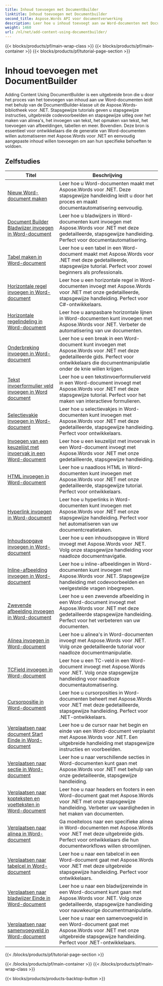 ```yaml
---
title: Inhoud toevoegen met DocumentBuilder
linktitle: Inhoud toevoegen met Documentbuilder
second_title: Aspose.Words API voor documentverwerking
description: Leer hoe u inhoud toevoegt aan uw Word-documenten met DocumentBuilder met Aspose.Words voor .NET. Praktische tutorials met gedetailleerde codevoorbeelden.
weight: 1460
url: /nl/net/add-content-using-documentbuilder/
---
```


{{< blocks/products/pf/main-wrap-class >}}
{{< blocks/products/pf/main-container >}}
{{< blocks/products/pf/tutorial-page-section >}}

# Inhoud toevoegen met DocumentBuilder


Adding Content Using DocumentBuilder is een uitgebreide bron die u door het proces van het toevoegen van inhoud aan uw Word-documenten leidt met behulp van de DocumentBuilder-klasse uit de Aspose.Words-bibliotheek voor .NET. Stapsgewijze tutorials geven u stapsgewijze instructies, uitgebreide codevoorbeelden en stapsgewijze uitleg over het maken van alinea's, het invoegen van tekst, het opmaken van tekst, het toevoegen van afbeeldingen, tabellen en meer. Bovendien. Deze bron is essentieel voor ontwikkelaars die de generatie van Word-documenten willen automatiseren met Aspose.Words voor .NET en eenvoudig aangepaste inhoud willen toevoegen om aan hun specifieke behoeften te voldoen.

 ## Zelfstudies
| Titel | Beschrijving |
| --- | --- |
| [Nieuw Word-document maken](./create-new-document/) | Leer hoe u Word-documenten maakt met Aspose.Words voor .NET. Deze stapsgewijze handleiding leidt u door het proces en maakt documentautomatisering eenvoudig. |
| [Document Builder Bladwijzer invoegen in Word-document](./document-builder-insert-bookmark/) | Leer hoe u bladwijzers in Word-documenten kunt invoegen met Aspose.Words voor .NET met deze gedetailleerde, stapsgewijze handleiding. Perfect voor documentautomatisering. |
| [Tabel maken in Word-document](./build-table/) | Leer hoe u een tabel in een Word-document maakt met Aspose.Words voor .NET met deze gedetailleerde, stapsgewijze tutorial. Perfect voor zowel beginners als professionals. |
| [Horizontale regel invoegen in Word-document](./insert-horizontal-rule/) | Leer hoe u een horizontale regel in Word-documenten invoegt met Aspose.Words voor .NET met onze gedetailleerde, stapsgewijze handleiding. Perfect voor C#-ontwikkelaars. |
| [Horizontale regelindeling in Word-document](./horizontal-rule-format/) | Leer hoe u aanpasbare horizontale lijnen in Word-documenten kunt invoegen met Aspose.Words voor .NET. Verbeter de automatisering van uw documenten. |
| [Onderbreking invoegen in Word-document](./insert-break/) | Leer hoe u een break in een Word-document kunt invoegen met Aspose.Words voor .NET met deze gedetailleerde gids. Perfect voor ontwikkelaars die documentmanipulatie onder de knie willen krijgen. |
| [Tekst invoerformulier veld invoegen in Word document](./insert-text-input-form-field/) | Leer hoe u een tekstinvoerformulierveld in een Word-document invoegt met Aspose.Words voor .NET met deze stapsgewijze tutorial. Perfect voor het maken van interactieve formulieren. |
| [Selectievakje invoegen in Word-document](./insert-check-box-form-field/) | Leer hoe u selectievakjes in Word-documenten kunt invoegen met Aspose.Words voor .NET met deze gedetailleerde, stapsgewijze handleiding. Perfect voor ontwikkelaars. |
| [Invoegen van een keuzelijst met invoervak in een Word-document](./insert-combo-box-form-field/) | Leer hoe u een keuzelijst met invoervak in een Word-document invoegt met Aspose.Words voor .NET met onze gedetailleerde, stapsgewijze handleiding. |
| [HTML invoegen in Word-document](./insert-html/) | Leer hoe u naadloos HTML in Word-documenten kunt invoegen met Aspose.Words voor .NET met onze gedetailleerde, stapsgewijze tutorial. Perfect voor ontwikkelaars. |
| [Hyperlink invoegen in Word-document](./insert-hyperlink/) | Leer hoe u hyperlinks in Word-documenten kunt invoegen met Aspose.Words voor .NET met onze stapsgewijze handleiding. Perfect voor het automatiseren van uw documentcreatietaken. |
| [Inhoudsopgave invoegen in Word-document](./insert-table-of-contents/) | Leer hoe u een inhoudsopgave in Word invoegt met Aspose.Words voor .NET. Volg onze stapsgewijze handleiding voor naadloze documentnavigatie. |
| [Inline-afbeelding invoegen in Word-document](./insert-inline-image/) | Leer hoe u inline-afbeeldingen in Word-documenten kunt invoegen met Aspose.Words voor .NET. Stapsgewijze handleiding met codevoorbeelden en veelgestelde vragen inbegrepen. |
| [Zwevende afbeelding invoegen in Word-document](./insert-floating-image/) | Leer hoe u een zwevende afbeelding in een Word-document invoegt met Aspose.Words voor .NET met deze gedetailleerde stapsgewijze handleiding. Perfect voor het verbeteren van uw documenten. |
| [Alinea invoegen in Word-document](./insert-paragraph/) | Leer hoe u alinea's in Word-documenten invoegt met Aspose.Words voor .NET. Volg onze gedetailleerde tutorial voor naadloze documentmanipulatie. |
| [TCField invoegen in Word-document](./insert-tcfield/) | Leer hoe u een TC-veld in een Word-document invoegt met Aspose.Words voor .NET. Volg onze stapsgewijze handleiding voor naadloze documentautomatisering. |
| [Cursorpositie in Word-document](./cursor-position/) | Leer hoe u cursorposities in Word-documenten beheert met Aspose.Words voor .NET met deze gedetailleerde, stapsgewijze handleiding. Perfect voor .NET-ontwikkelaars. |
| [Verplaatsen naar document Start Einde in Word-document](./move-to-document-start-end/) | Leer hoe u de cursor naar het begin en einde van een Word-document verplaatst met Aspose.Words voor .NET. Een uitgebreide handleiding met stapsgewijze instructies en voorbeelden. |
| [Verplaatsen naar sectie in Word-document](./move-to-section/) | Leer hoe u naar verschillende secties in Word-documenten kunt gaan met Aspose.Words voor .NET met behulp van onze gedetailleerde, stapsgewijze handleiding. |
| [Verplaatsen naar kopteksten en voetteksten in Word-document](./move-to-headers-footers/) | Leer hoe u naar headers en footers in een Word-document gaat met Aspose.Words voor .NET met onze stapsgewijze handleiding. Verbeter uw vaardigheden in het maken van documenten. |
| [Verplaatsen naar alinea in Word-document](./move-to-paragraph/) | Ga moeiteloos naar een specifieke alinea in Word-documenten met Aspose.Words voor .NET met deze uitgebreide gids. Perfect voor ontwikkelaars die hun documentworkflows willen stroomlijnen. |
| [Verplaatsen naar tabelcel in Word-document](./move-to-table-cell/) | Leer hoe u naar een tabelcel in een Word-document gaat met Aspose.Words voor .NET met deze uitgebreide stapsgewijze handleiding. Perfect voor ontwikkelaars. |
| [Verplaatsen naar bladwijzer Einde in Word-document](./move-to-bookmark-end/) | Leer hoe u naar een bladwijzereinde in een Word-document kunt gaan met Aspose.Words voor .NET. Volg onze gedetailleerde, stapsgewijze handleiding voor nauwkeurige documentmanipulatie. |
| [Verplaatsen naar samenvoegveld in Word-document](./move-to-merge-field/) | Leer hoe u naar een samenvoegveld in een Word-document gaat met Aspose.Words voor .NET met onze uitgebreide stapsgewijze handleiding. Perfect voor .NET-ontwikkelaars. |
{{< /blocks/products/pf/tutorial-page-section >}}

{{< /blocks/products/pf/main-container >}}
{{< /blocks/products/pf/main-wrap-class >}}

{{< blocks/products/products-backtop-button >}}
